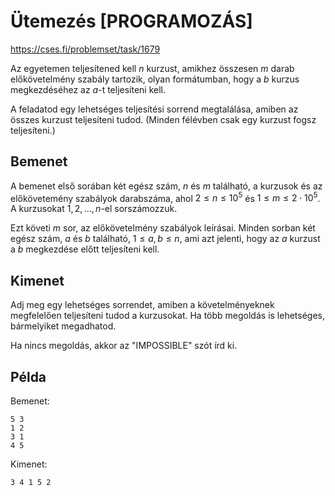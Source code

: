 # Ütemezés [PROGRAMOZÁS]

https://cses.fi/problemset/task/1679

Az egyetemen teljesítened kell $n$ kurzust, amikhez összesen $m$ darab előkövetelmény szabály tartozik, olyan formátumban, hogy a $b$ kurzus megkezdéséhez az $a$-t teljesíteni kell.

A feladatod egy lehetséges teljesítési sorrend megtalálása, amiben az összes kurzust teljesíteni tudod. (Minden félévben csak egy kurzust fogsz teljesíteni.)

## Bemenet

A bemenet első sorában két egész szám, $n$ és $m$ található, a kurzusok és az előkövetemény szabályok darabszáma, ahol $2 \le n \le 10^5$ és $1 \le m \le 2 \cdot 10^5$. A kurzusokat $1,2,\dots,n$-el sorszámozzuk.

Ezt követi $m$ sor, az előkövetelmény szabályok leírásai. Minden sorban két egész szám, $a$ és $b$ található, $1 \le a,b \le n$, ami azt jelenti, hogy az $a$ kurzust a $b$ megkezdése előtt teljesíteni kell.

## Kimenet

Adj meg egy lehetséges sorrendet, amiben a követelményeknek megfelelően teljesíteni tudod a kurzusokat. Ha több megoldás is lehetséges, bármelyiket megadhatod.

Ha nincs megoldás, akkor az "IMPOSSIBLE" szót írd ki.

## Példa

Bemenet:
```
5 3
1 2
3 1
4 5
```

Kimenet:
```
3 4 1 5 2
```
